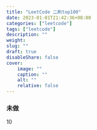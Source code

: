 ```yaml
---
title: "LeetCode 二刷top100"
date: 2023-01-01T21:42:36+08:00
categories: ["leetcode"]
tags: ["leetcode"]
description: ""
weight:
slug: ""
draft: true
disableShare: false
cover:
    image: ""
    caption: ""
    alt: ""
    relative: false
---
```


### 未做

10
